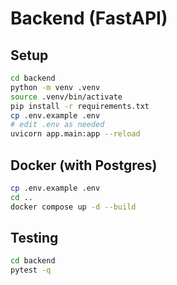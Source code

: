 # Backend (FastAPI)

## Setup

```bash
cd backend
python -m venv .venv
source .venv/bin/activate
pip install -r requirements.txt
cp .env.example .env
# edit .env as needed
uvicorn app.main:app --reload
```

## Docker (with Postgres)

```bash
cp .env.example .env
cd ..
docker compose up -d --build
```

## Testing

```bash
cd backend
pytest -q
```